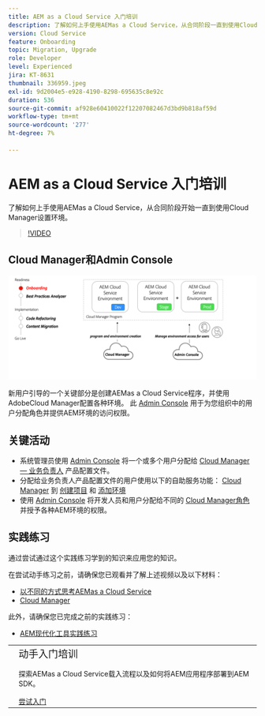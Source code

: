 ```yaml
---
title: AEM as a Cloud Service 入门培训
description: 了解如何上手使用AEMas a Cloud Service，从合同阶段一直到使用Cloud Manager设置环境。
version: Cloud Service
feature: Onboarding
topic: Migration, Upgrade
role: Developer
level: Experienced
jira: KT-8631
thumbnail: 336959.jpeg
exl-id: 9d2004e5-e928-4190-8298-695635c8e92c
duration: 536
source-git-commit: af928e60410022f12207082467d3bd9b818af59d
workflow-type: tm+mt
source-wordcount: '277'
ht-degree: 7%

---
```


# AEM as a Cloud Service 入门培训

了解如何上手使用AEMas a Cloud Service，从合同阶段开始一直到使用Cloud Manager设置环境。

>[!VIDEO](https://video.tv.adobe.com/v/336959?quality=12&learn=on)

## Cloud Manager和Admin Console

![入门级概要图](assets/onboarding-diagram.png)

新用户引导的一个关键部分是创建AEMas a Cloud Service程序，并使用AdobeCloud Manager配置各种环境。 此 [Admin Console](https://adminconsole.adobe.com/) 用于为您组织中的用户分配角色并提供AEM环境的访问权限。

## 关键活动

+ 系统管理员使用 [Admin Console](https://adminconsole.adobe.com/) 将一个或多个用户分配给 [Cloud Manager — 业务负责人](https://experienceleague.adobe.com/docs/experience-manager-cloud-manager/using/requirements/setting-up-users-and-roles.html) 产品配置文件。
+ 分配给业务负责人产品配置文件的用户使用以下的自助服务功能： [Cloud Manager](https://experienceleague.adobe.com/docs/experience-manager-cloud-manager/using/introduction-to-cloud-manager.html?lang=zh-Hans) 到 [创建项目](https://experienceleague.adobe.com/docs/experience-manager-cloud-service/implementing/using-cloud-manager/production-programs/creating-production-program.html) 和 [添加环境](https://experienceleague.adobe.com/docs/experience-manager-cloud-service/implementing/using-cloud-manager/manage-environments.html)
+ 使用 [Admin Console](https://adminconsole.adobe.com/) 将开发人员和用户分配给不同的 [Cloud Manager角色](https://experienceleague.adobe.com/docs/experience-manager-cloud-manager/using/requirements/setting-up-users-and-roles.html) 并授予各种AEM环境的权限。

## 实践练习

通过尝试通过这个实践练习学到的知识来应用您的知识。

在尝试动手练习之前，请确保您已观看并了解上述视频以及以下材料：

+ [以不同的方式思考AEMas a Cloud Service](./introduction.md)
+ [Cloud Manager](./cloud-manager.md)

此外，请确保您已完成之前的实践练习：

+ [AEM现代化工具实践练习](./aem-modernization-tools.md#hands-on-exercise)

<table style="border-width:0">
    <tr>
        <td style="width:150px">
            <a  rel="noreferrer"
                target="_blank"
                href="https://github.com/adobe/aem-cloud-engineering-video-series-exercises/tree/session3-onboarding#bootcamp---session-3-on-boarding"><img alt="实践练习GitHub存储库" src="./assets/github.png"/>
            </a>        
        </td>
        <td style="width:100%;margin-bottom:1rem;">
            <div style="font-size:1.25rem;font-weight:400;">动手入门培训</div>
            <p style="margin:1rem 0">
                探索AEMas a Cloud Service载入流程以及如何将AEM应用程序部署到AEM SDK。
            </p>
            <a  rel="noreferrer"
                target="_blank"
                href="https://github.com/adobe/aem-cloud-engineering-video-series-exercises/tree/session3-onboarding#bootcamp---session-3-on-boarding" class="spectrum-Button spectrum-Button--primary spectrum-Button--sizeM">
                <span class="spectrum-Button-label has-no-wrap has-text-weight-bold">尝试入门</span>
            </a>
        </td>
    </tr>
</table>
